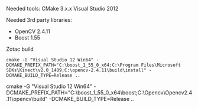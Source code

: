Needed tools:
CMake 3.x.x
Visual Studio 2012

Needed 3rd party libraries: 
* OpenCV 2.4.11
* Boost 1.55

Zotac build

```
cmake -G "Visual Studio 12 Win64" -DCMAKE_PREFIX_PATH="C:\boost_1_55_0_x64;C:\Program Files\Microsoft SDKs\Kinect\v2.0_1409;C:\opencv-2.4.11\build\install" -DCMAKE_BUILD_TYPE=Release ..
```

cmake -G "Visual Studio 12 Win64" -DCMAKE_PREFIX_PATH="C:\boost_1_55_0_x64\boost;C:\Opencv\Opencv2.4.11\opencv\build" -DCMAKE_BUILD_TYPE=Release ..